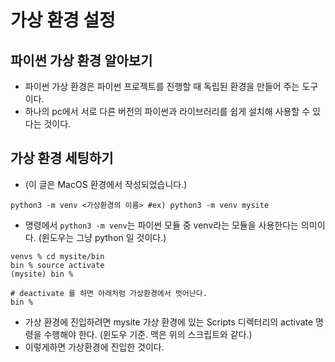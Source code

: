 # 가상 환경 설정
## 파이썬 가상 환경 알아보기
- 파이썬 가상 환경은 파이썬 프로젝트를 진행할 때 독립된 환경을 만들어 주는 도구이다.
- 하나의 pc에서 서로 다른 버전의 파이썬과 라이브러리를 쉽게 설치해 사용할 수 있다는 것이다.

## 가상 환경 세팅하기
- (이 글은 MacOS 환경에서 작성되었습니다.)
```
python3 -m venv <가상환경의 이름> #ex) python3 -m venv mysite
```
- 명령에서 `python3 -m venv`는 파이썬 모듈 중 venv라는 모듈을 사용한다는 의미이다. (윈도우는 그냥 python 일 것이다.)
```
venvs % cd mysite/bin
bin % source activate
(mysite) bin %

# deactivate 를 하면 아래처럼 가상환경에서 벗어난다.
bin %
```
- 가상 환경에 진입하려면 mysite 가상 환경에 있는 Scripts 디렉터리의 activate 명령을 수행해야 한다. (윈도우 기준. 맥은 위의 스크립트와 같다.)
- 이렇게하면 가상환경에 진입한 것이다.
